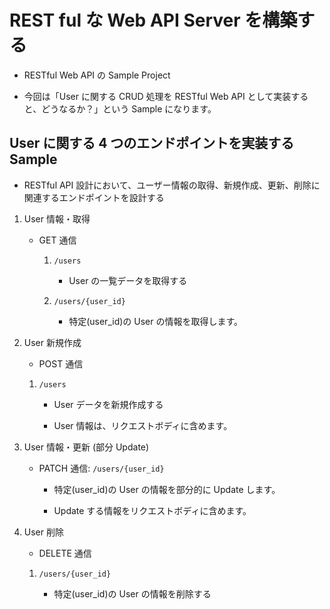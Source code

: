 # REST ful な Web API Server を構築する

- RESTful Web API の Sample Project

- 今回は「User に関する CRUD 処理を RESTful Web API として実装すると、どうなるか？」という Sample になります。

## User に関する 4 つのエンドポイントを実装する Sample

- RESTful API 設計において、ユーザー情報の取得、新規作成、更新、削除に関連するエンドポイントを設計する

1. User 情報・取得

   - GET 通信

     1. `/users`

        - User の一覧データを取得する

     2. `/users/{user_id}`

        - 特定(user_id)の User の情報を取得します。

2. User 新規作成

   - POST 通信

   1. `/users`

      - User データを新規作成する

      - User 情報は、リクエストボディに含めます。

3. User 情報・更新 (部分 Update)

   - PATCH 通信: `/users/{user_id}`

     - 特定(user_id)の User の情報を部分的に Update します。

     - Update する情報をリクエストボディに含めます。

4. User 削除

   - DELETE 通信

   1. `/users/{user_id}`

      - 特定(user_id)の User の情報を削除する
